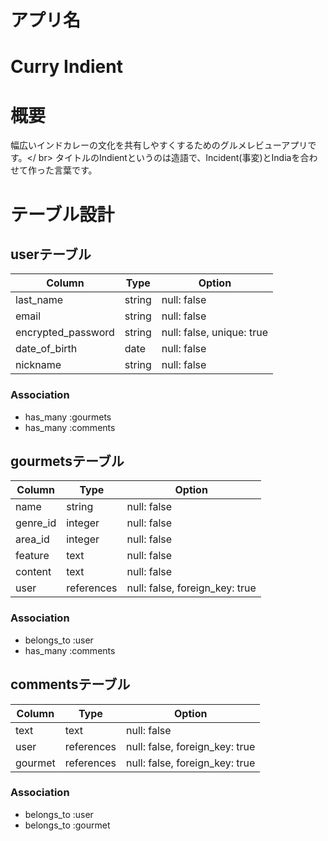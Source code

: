 # アプリ名
<h1 id="logo"><link href="https://fonts.googleapis.com/css?family=Cherry+Swash:700" rel="stylesheet" class="title">Curry Indient</a></h1>

# 概要
幅広いインドカレーの文化を共有しやすくするためのグルメレビューアプリです。</ br> タイトルのIndientというのは造語で、Incident(事変)とIndiaを合わせて作った言葉です。


# テーブル設計

## userテーブル

| Column             | Type   | Option                    |
| ------------------ | ------ | ------------------------- |
| last_name          | string | null: false               |
| email              | string | null: false               |
| encrypted_password | string | null: false, unique: true |
| date_of_birth      | date   | null: false               |
| nickname           | string | null: false               |

### Association
- has_many :gourmets
- has_many :comments

## gourmetsテーブル

| Column   | Type       | Option                         |
| -------- | ---------- | ------------------------------ |
| name     | string     | null: false                    |
| genre_id | integer    | null: false                    |
| area_id  | integer    | null: false                    |
| feature  | text       | null: false                    |
| content  | text       | null: false                    |
| user     | references | null: false, foreign_key: true |

### Association
- belongs_to :user
- has_many :comments

## commentsテーブル

| Column  | Type       | Option                         |
| ------- | ---------- | ------------------------------ |
| text    | text       | null: false                    |
| user    | references | null: false, foreign_key: true |
| gourmet | references | null: false, foreign_key: true |

### Association
- belongs_to :user
- belongs_to :gourmet
